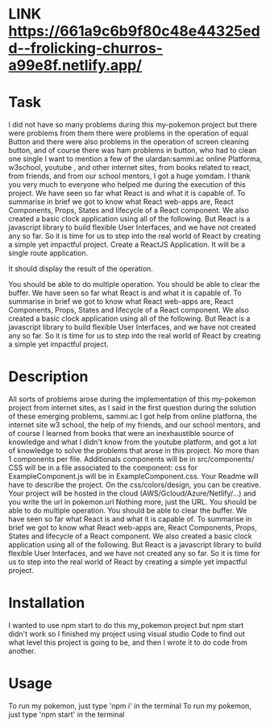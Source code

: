 
# LINK https://661a9c6b9f80c48e44325edd--frolicking-churros-a99e8f.netlify.app/

# Task

I did not have so many problems during this my-pokemon  project but there were problems 
from them there were problems in the operation of equal Button and there were also problems 
in the operation of screen cleaning button, and of course there was ham problems in button, who had to clean one single I want to mention a few of the ulardan:sammi.ac online Platforma, 
w3school, youtube , and other internet sites, from books related to react, from friends, and from our school mentors, 
I got a huge yomdam. I thank you very much to everyone who helped me during the execution of this project.
We have seen so far what React is and what it is capable of. To summarise in brief we got to know what React web-apps are, 
React Components, Props, States and lifecycle of a React component. We also created a basic clock application using
 all of the following. But React is a javascript library to build flexible User Interfaces, 
 and we have not created any so far. So it is time for us to step into the real world of React by creating
a simple yet impactful project.
Create a ReactJS Application.
It will be a single route application.

It should display the result of the operation.

You should be able to do multiple operation.
You should be able to clear the buffer.
We have seen so far what React is and what it is capable of. 
To summarise in brief we got to know what React web-apps are, 
React Components, Props, States and lifecycle of a React component. 
We also created a basic clock application using all of the following. 
But React is a javascript library to build flexible User Interfaces, 
and we have not created any so far. So it is time for us to step into the real 
world of React by creating a simple yet impactful project.

# Description

All sorts of problems arose during the implementation of this my-pokemon  project from internet sites, 
as I said in the first question during the solution of these emerging problems, sammi.ac 
I got help from online platforna, the internet site w3 school, the help of my friends, 
and our school mentors, and of course I learned from books that were an inexhaustible 
source of knowledge and what I didn't know from the youtube platform, and got a lot of knowledge to 
solve the problems that arose in this project.
No more than 1 components per file.
Additionals components will be in src/components/
CSS will be in a file associated to the component: css for ExampleComponent.js will be in ExampleComponent.css.
Your Readme will have to describe the project.
On the css/colors/design, you can be creative.
Your project will be hosted in the cloud (AWS/Gcloud/Azure/Netlify/...) and you write the url in  pokemon.url  Nothing more, just the URL.
You should be able to do multiple operation.
You should be able to clear the buffer.
We have seen so far what React is and what it is capable of. 
To summarise in brief we got to know what React web-apps are, 
React Components, Props, States and lifecycle of a React component. 
We also created a basic clock application using all of the following. 
But React is a javascript library to build flexible User Interfaces, 
and we have not created any so far. So it is time for us to step into the real 
world of React by creating a simple yet impactful project.

# Installation

I wanted to use npm start to do this my_pokemon  project but npm start didn't work so 
I finished my project using visual studio Code to find out what level this project is going to be, 
and then I wrote it to do code from another.



# Usage

To run my pokemon, just type 'npm i' in the terminal
To run my pokemon, just type 'npm start' in the terminal